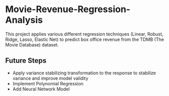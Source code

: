 # Movie-Revenue-Regression-Analysis

This project applies various different regression techniques (Linear, Robust, Ridge, Lasso, Elastic Net) to predict box office revenue from the TDMB (The Movie Database) dataset.

## Future Steps

- Apply variance stabilizing transformation to the response to stabilize variance and improve model validity
- Implement Polynomial Regression
- Add Neural Network Model
